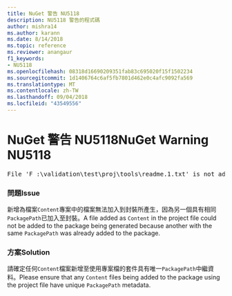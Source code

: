 ```yaml
---
title: NuGet 警告 NU5118
description: NU5118 警告的程式碼
author: mishra14
ms.author: karann
ms.date: 8/14/2018
ms.topic: reference
ms.reviewer: anangaur
f1_keywords:
- NU5118
ms.openlocfilehash: 08318d16690209351fab83c695020f15f1502234
ms.sourcegitcommit: 1d1406764c6af5fb7801d462e0c4afc9092fa569
ms.translationtype: MT
ms.contentlocale: zh-TW
ms.lasthandoff: 09/04/2018
ms.locfileid: "43549556"
---
```

# <a name="nuget-warning-nu5118"></a><span data-ttu-id="9d5eb-103">NuGet 警告 NU5118</span><span class="sxs-lookup"><span data-stu-id="9d5eb-103">NuGet Warning NU5118</span></span>
<pre>File 'F :\validation\test\proj\tools\readme.1.txt' is not added because the package already contains file 'tools\readme.txt'</pre>

### <a name="issue"></a><span data-ttu-id="9d5eb-104">問題</span><span class="sxs-lookup"><span data-stu-id="9d5eb-104">Issue</span></span>

<span data-ttu-id="9d5eb-105">新增為檔案`Content`專案中的檔案無法加入到封裝所產生，因為另一個具有相同`PackagePath`已加入至封裝。</span><span class="sxs-lookup"><span data-stu-id="9d5eb-105">A file added as `Content` in the project file could not be added to the package being generated because another with the same `PackagePath` was already added to the package.</span></span>


### <a name="solution"></a><span data-ttu-id="9d5eb-106">方案</span><span class="sxs-lookup"><span data-stu-id="9d5eb-106">Solution</span></span>

<span data-ttu-id="9d5eb-107">請確定任何`Content`檔案新增至使用專案檔的套件具有唯一`PackagePath`中繼資料。</span><span class="sxs-lookup"><span data-stu-id="9d5eb-107">Please ensure that any `Content` files being added to the package using the project file have unique `PackagePath` metadata.</span></span>

